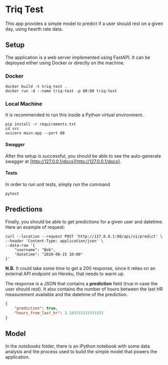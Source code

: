 # Triq Test

This app provides a simple model to predict if a user should rest on a given day, using hearth rate data.


## Setup

The application is a web server implemented using FastAPI.
It can be deployed either using Docker or directly on the machine. 

### Docker
```shell script
docker build -t triq-test .
docker run -d --name triq-test -p 80:80 triq-test
```

### Local Machine
It is recommended to run this inside a Python virtual environment.
```shell script
pip install -r requirements.txt
cd src
uvicorn main:app --port 80
```

#### Swagger
After the setup is successful, you should be able to see the auto-generate swagger at [http://127.0.0.1/docs][http://127.0.0.1/docs].

#### Tests
In order to run unit tests, simply run the command
```shell script
pytest
```

## Predictions
Finally, you should be able to get predictions for a given user and datetime.
Here an example of request:
```shell script
curl --location --request POST 'http://127.0.0.1:80/api/v1/predict' \
--header 'Content-Type: application/json' \
--data-raw '{
    "username": "Bob",
    "datetime": "2020-08-15 10:00"
}'
```  

**N.B.** It could take some time to get a 200 response, since it relies on an external API endpoint on Heroku, that needs to warm up.

The response is a JSON that contains a _**prediction**_ field (true in case the user should rest).
It also contains the number of hours between the last HR measurement available and the datetime of the prediction.

```json
{
    "prediction": true,
    "hours_from_last_hr": 3.183333333333333
}
```

## Model
In the _notebooks_ folder, there is an iPython notebook with some data analysis and the process used to build the simple model that powers the application.

[http://127.0.0.1/docs]: http://127.0.0.1/docs